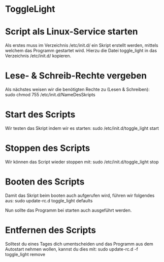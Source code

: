 # ToggleLight

# Script als Linux-Service starten
Als erstes muss im Verzeichnis /etc/init.d/ ein Skript erstellt werden, mittels welchem das Programm gestartet wird. Hierzu die Datei toggle_light in das Verzeichnis /etc/init.d/ kopieren.

# Lese- & Schreib-Rechte vergeben
Als nächstes weisen wir die benötigten Rechte zu (Lesen & Schreiben): sudo chmod 755 /etc/init.d/NameDesSkripts

# Start des Scripts
Wir testen das Skript indem wir es starten:  sudo /etc/init.d/toggle_light start

# Stoppen des Scripts
Wir können das Script wieder stoppen mit: sudo /etc/init.d/toggle_light stop

# Booten des Scripts
Damit das Skript beim booten auch aufgerufen wird, führen wir folgendes aus: sudo update-rc.d toggle_light defaults

Nun sollte das Programm bei starten auch ausgeführt werden.

# Entfernen des Scripts
Solltest du eines Tages dich umentscheiden und das Programm aus dem Autostart nehmen wollen, kannst du dies mit: sudo update-rc.d -f  toggle_light remove
